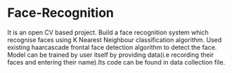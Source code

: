 # Face-Recognition
It is an open CV based project.
Build a face recognition system which recognise faces using K Nearest Neighbour classification algorithm.
Used existing haarcascade frontal face detection algorithm to detect the face.
Model can be trained by user itself by providing data(i.e recording their faces and entering their name).Its code can be found in data collection file.
